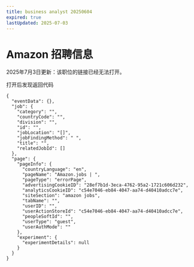 ```yaml
---
title: business analyst 20250604
expired: true
lastUpdated: 2025-07-03
---
```


# Amazon 招聘信息

<JobPostingTable job-posting-json-path="amazon/data/business-analyst-20250604.json"/>

2025年7月3日更新：该职位的链接已经无法打开。

打开后发现返回代码
```json5
{
  "eventData": {},
  "job": {
    "category": "",
    "countryCode": "",
    "division": "",
    "id": "",
    "jobLocation": "[]",
    "jobFindingMethod": " ",
    "title": "",
    "relatedJobId": []
  },
  "page": {
    "pageInfo": {
      "countryLanguage": "en",
      "pageName": "Amazon.jobs | ",
      "pageType": "errorPage",
      "advertisingCookieID": "28ef7b1d-3eca-4762-95a2-1721c606d232",
      "analyticsCookieID": "c54e7046-eb84-4047-aa74-d40410adcc7e",
      "siteSection": "amazon jobs",
      "tabName": "",
      "userID": "",
      "userActionStoreId": "c54e7046-eb84-4047-aa74-d40410adcc7e",
      "peopleSoftId": "",
      "userType": "guest",
      "userAuthMode": ""
    },
    "experiment": {
      "experimentDetails": null
    }
  }
}
```

